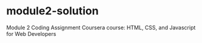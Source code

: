 # module2-solution

Module 2 Coding Assignment
Coursera course: HTML, CSS, and Javascript for Web Developers

